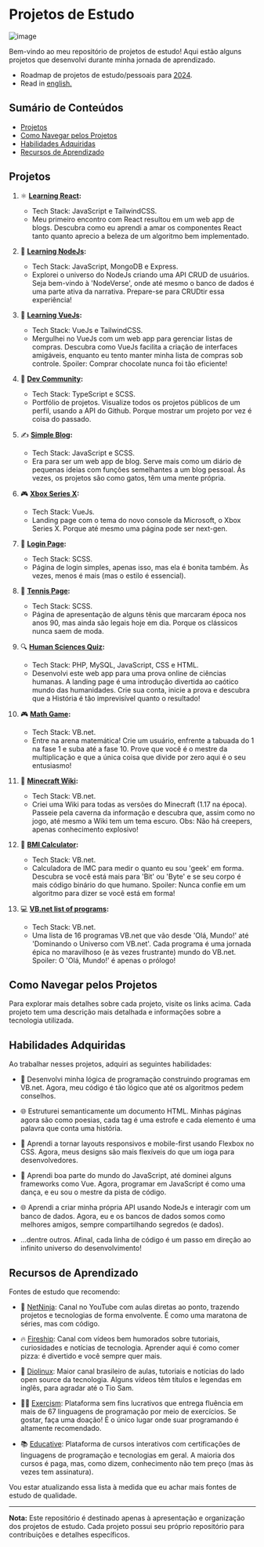 # Projetos de Estudo

![image](https://github.com/viniciusnevescosta/learning-projects/assets/66970818/2b0cf043-cdee-4d28-8798-32f5e21a7e3c)

Bem-vindo ao meu repositório de projetos de estudo! Aqui estão alguns projetos que desenvolvi durante minha jornada de aprendizado.

- Roadmap de projetos de estudo/pessoais para [2024](https://github.com/users/viniciusnevescosta/projects/3).
- Read in [english.](en_README.md)

## Sumário de Conteúdos

- [Projetos](#projetos)
- [Como Navegar pelos Projetos](#como-navegar-pelos-projetos)
- [Habilidades Adquiridas](#habilidades-adquiridas)
- [Recursos de Aprendizado](#recursos-de-aprendizado)

## Projetos

1. ⚛️ **[Learning React](https://github.com/viniciusnevescosta/learning-react):**
   - Tech Stack: JavaScript e TailwindCSS.
   - Meu primeiro encontro com React resultou em um web app de blogs. Descubra como eu aprendi a amar os componentes React tanto quanto aprecio a beleza de um algoritmo bem implementado.
  
2. 🚀 **[Learning NodeJs](https://github.com/viniciusnevescosta/learning-nodejs):**
   - Tech Stack: JavaScript, MongoDB e Express.
   - Explorei o universo do NodeJs criando uma API CRUD de usuários. Seja bem-vindo à 'NodeVerse', onde até mesmo o banco de dados é uma parte ativa da narrativa. Prepare-se para CRUDtir essa experiência!
  
3. 🖖 **[Learning VueJs](https://github.com/viniciusnevescosta/learning-vuejs):**
   - Tech Stack: VueJs e TailwindCSS.
   - Mergulhei no VueJs com um web app para gerenciar listas de compras. Descubra como VueJs facilita a criação de interfaces amigáveis, enquanto eu tento manter minha lista de compras sob controle. Spoiler: Comprar chocolate nunca foi tão eficiente!
  
4. 💼 **[Dev Community](https://github.com/viniciusnevescosta/dev-community):**
   - Tech Stack: TypeScript e SCSS.
   - Portfólio de projetos. Visualize todos os projetos públicos de um perfil, usando a API do Github. Porque mostrar um projeto por vez é coisa do passado.

5. ✍️ **[Simple Blog](https://github.com/viniciusnevescosta/challenge-codelandia-blog):**
    - Tech Stack: JavaScript e SCSS.
    - Era para ser um web app de blog. Serve mais como um diário de pequenas ideias com funções semelhantes a um blog pessoal. Às vezes, os projetos são como gatos, têm uma mente própria.

6. 🎮 **[Xbox Series X](https://github.com/viniciusnevescosta/concept-xbox-page):**
    - Tech Stack: VueJs.
    - Landing page com o tema do novo console da Microsoft, o Xbox Series X. Porque até mesmo uma página pode ser next-gen.

7. 🔐 **[Login Page](https://github.com/viniciusnevescosta/login-page):**
    - Tech Stack: SCSS.
    - Página de login simples, apenas isso, mas ela é bonita também. Às vezes, menos é mais (mas o estilo é essencial).

8. 👟 **[Tennis Page](https://github.com/viniciusnevescosta/challenge-codelandia-jordan-shoes):**
    - Tech Stack: SCSS.
    - Página de apresentação de alguns tênis que marcaram época nos anos 90, mas ainda são legais hoje em dia. Porque os clássicos nunca saem de moda.

9. 🔍 **[Human Sciences Quiz](https://github.com/viniciusnevescosta/schoolwork-quiz-webapp):**
   - Tech Stack: PHP, MySQL, JavaScript, CSS e HTML.
   - Desenvolvi este web app para uma prova online de ciências humanas. A landing page é uma introdução divertida ao caótico mundo das humanidades. Crie sua conta, inicie a prova e descubra que a História é tão imprevisível quanto o resultado!

10. 🎮 **[Math Game](https://github.com/viniciusnevescosta/schoolwork-mathgame):**
      - Tech Stack: VB.net.
      - Entre na arena matemática! Crie um usuário, enfrente a tabuada do 1 na fase 1 e suba até a fase 10. Prove que você é o mestre da multiplicação e que a única coisa que divide por zero aqui é o seu entusiasmo!
  
11. 📘 **[Minecraft Wiki](https://github.com/viniciusnevescosta/schoolwork-bmi-calculator):**
      - Tech Stack: VB.net.
      - Criei uma Wiki para todas as versões do Minecraft (1.17 na época). Passeie pela caverna da informação e descubra que, assim como no jogo, até mesmo a Wiki tem um tema escuro. Obs: Não há creepers, apenas conhecimento explosivo!

12. 📏 **[BMI Calculator](https://github.com/viniciusnevescosta/schoolwork-bmi-calculator):**
      - Tech Stack: VB.net.
      - Calculadora de IMC para medir o quanto eu sou 'geek' em forma. Descubra se você está mais para 'Bit' ou 'Byte' e se seu corpo é mais código binário do que humano. Spoiler: Nunca confie em um algoritmo para dizer se você está em forma!
  
13. 💻 **[VB.net list of programs](https://github.com/viniciusnevescosta/schoolwork-vbnet-programs):**
      - Tech Stack: VB.net.
      - Uma lista de 16 programas VB.net que vão desde 'Olá, Mundo!' até 'Dominando o Universo com VB.net'. Cada programa é uma jornada épica no maravilhoso (e às vezes frustrante) mundo do VB.net. Spoiler: O 'Olá, Mundo!' é apenas o prólogo!
  
## Como Navegar pelos Projetos

Para explorar mais detalhes sobre cada projeto, visite os links acima. Cada projeto tem uma descrição mais detalhada e informações sobre a tecnologia utilizada.

## Habilidades Adquiridas

Ao trabalhar nesses projetos, adquiri as seguintes habilidades:

- 🧠 Desenvolvi minha lógica de programação construindo programas em VB.net. Agora, meu código é tão lógico que até os algoritmos pedem conselhos.

- 🌐 Estruturei semanticamente um documento HTML. Minhas páginas agora são como poesias, cada tag é uma estrofe e cada elemento é uma palavra que conta uma história.

- 📱 Aprendi a tornar layouts responsivos e mobile-first usando Flexbox no CSS. Agora, meus designs são mais flexíveis do que um ioga para desenvolvedores.

- 🚀 Aprendi boa parte do mundo do JavaScript, até dominei alguns frameworks como Vue. Agora, programar em JavaScript é como uma dança, e eu sou o mestre da pista de código.

- 🌐 Aprendi a criar minha própria API usando NodeJs e interagir com um banco de dados. Agora, eu e os bancos de dados somos como melhores amigos, sempre compartilhando segredos (e dados).

- ...dentre outros. Afinal, cada linha de código é um passo em direção ao infinito universo do desenvolvimento!

## Recursos de Aprendizado

Fontes de estudo que recomendo:

- 🥷 [NetNinja](https://www.youtube.com/@NetNinja): Canal no YouTube com aulas diretas ao ponto, trazendo projetos e tecnologias de forma envolvente. É como uma maratona de séries, mas com código.

- 🔥 [Fireship](https://www.youtube.com/@fireship): Canal com vídeos bem humorados sobre tutoriais, curiosidades e notícias de tecnologia. Aprender aqui é como comer pizza: é divertido e você sempre quer mais.

- 🐧 [Diolinux](https://www.youtube.com/@Diolinux): Maior canal brasileiro de aulas, tutoriais e notícias do lado open source da tecnologia. Alguns vídeos têm títulos e legendas em inglês, para agradar até o Tio Sam.

- 🏋️‍♂️ [Exercism](https://exercism.org/): Plataforma sem fins lucrativos que entrega fluência em mais de 67 linguagens de programação por meio de exercícios. Se gostar, faça uma doação! É o único lugar onde suar programando é altamente recomendado.

- 📚 [Educative](https://www.educative.io/): Plataforma de cursos interativos com certificações de linguagens de programação e tecnologias em geral. A maioria dos cursos é paga, mas, como dizem, conhecimento não tem preço (mas às vezes tem assinatura).

Vou estar atualizando essa lista à medida que eu achar mais fontes de estudo de qualidade.

---

**Nota:** Este repositório é destinado apenas à apresentação e organização dos projetos de estudo. Cada projeto possui seu próprio repositório para contribuições e detalhes específicos.
